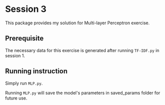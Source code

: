 # Session 3
This package provides my solution for Multi-layer Perceptron exercise.

## Prerequisite
The necessary data for this exercise is generated after running `TF-IDF.py` in session 1.

## Running instruction

Simply run `MLP.py`.

Running `MLP.py` will save the model's parameters in saved_params folder for future use.
